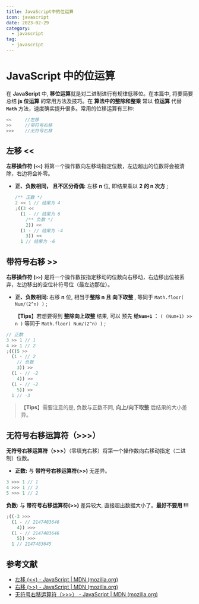 ```yaml
---
title: JavaScript中的位运算
icon: javascript
date: 2023-02-29
category:
  - javascript
tag:
  - javascript
---
```


# JavaScript 中的位运算

在 **JavaScript** 中, **移位运算**就是对二进制进行有规律低移位。在本篇中, 将要简要总结 **js 位运算** 的常用方法及技巧。在 **算法中的整除和整乘** 常以 **位运算** 代替 **`Math`** 方法，速度确实提升很多。常用的位移运算有三种:

```javascript
<<     //左移
>>     //带符号右移
>>>    //无符号右移
```

## 左移 <<

**左移操作符 (`<<`)** 将第一个操作数向左移动指定位数，左边超出的位数将会被清除，右边将会补零。

- **正、负数相同， 且不区分奇偶:** 左移 **n** 位, 即结果乘以 **2 的 n 次方** ;

  ```javascript
  /** 正数 */
  2 << 1 // 结果为 4
  ;((3 <<
    (1 - // 结果为 6
      /** 负数 */
      2)) <<
    (1 - // 结果为 -4
      3)) <<
    1 // 结果为 -6
  ```

## 带符号右移 >>

**右移操作符 (`>>`)** 是将一个操作数按指定移动的位数向右移动，右边移出位被丢弃，左边移出的空位补符号位（最左边那位）。

- **正、负数相同:** 右移 **n** 位, 相当于**整除 n 且 向下取整** , 等同于 `Math.floor( Num/(2^n) )` ;

  【**Tips**】若想要得到 **整除向上取整** 结果, 可以 预先 **给`Num+1`** ： `( (Num+1) >> n )` 等同于 `Math.floor( Num/(2^n) )` ;

```javascript
// 正数
3 >> 1 // 1
4 >> 1 // 2
;(((5 >>
  (1 - // 2
    // 负数
    3)) >>
  (1 - // -2
    4)) >>
  (1 - // -2
    5)) >>
  1 // -3
```

> 【**Tips**】需要注意的是, 负数与正数不同, **向上/向下取整** 后结果的大小差异。

## 无符号右移运算符（>>>）

**无符号右移运算符（>>>）**（零填充右移）将第一个操作数向右移动指定（二进制）位数。

- **正数:** 与 **带符号右移运算符(>>)** 无差异。

```javascript
3 >>> 1 // 1
4 >>> 1 // 2
5 >>> 1 // 2
```

**负数:** 与 **带符号右移运算符(>>)** 差异较大, 直接超出数据大小了。**最好不要用 !!!**

```javascript
;((-3 >>>
  (1 - // 2147483646
    4)) >>>
  (1 - // 2147483646
    5)) >>>
  1 // 2147483645
```

## 参考文献

- [左移 (<<) - JavaScript | MDN (mozilla.org)](https://developer.mozilla.org/zh-CN/docs/Web/JavaScript/Reference/Operators/Left_shift)
- [右移 (>>) - JavaScript | MDN (mozilla.org)](https://developer.mozilla.org/zh-CN/docs/Web/JavaScript/Reference/Operators/Right_shift)
- [无符号右移运算符（>>>） - JavaScript | MDN (mozilla.org)](https://developer.mozilla.org/zh-CN/docs/Web/JavaScript/Reference/Operators/Unsigned_right_shift)
